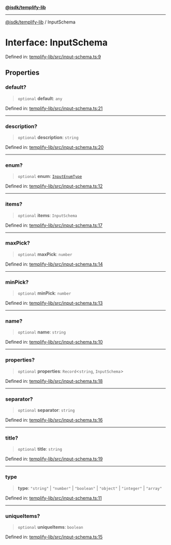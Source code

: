 [**@isdk/templify-lib**](../README.md)

***

[@isdk/templify-lib](../globals.md) / InputSchema

# Interface: InputSchema

Defined in: [templify-lib/src/input-schema.ts:9](https://github.com/isdk/templify-lib.js/blob/a4bd00ad1125d7bea4f09fdb1587c7d10c774e22/src/input-schema.ts#L9)

## Properties

### default?

> `optional` **default**: `any`

Defined in: [templify-lib/src/input-schema.ts:21](https://github.com/isdk/templify-lib.js/blob/a4bd00ad1125d7bea4f09fdb1587c7d10c774e22/src/input-schema.ts#L21)

***

### description?

> `optional` **description**: `string`

Defined in: [templify-lib/src/input-schema.ts:20](https://github.com/isdk/templify-lib.js/blob/a4bd00ad1125d7bea4f09fdb1587c7d10c774e22/src/input-schema.ts#L20)

***

### enum?

> `optional` **enum**: [`InputEnumType`](../type-aliases/InputEnumType.md)

Defined in: [templify-lib/src/input-schema.ts:12](https://github.com/isdk/templify-lib.js/blob/a4bd00ad1125d7bea4f09fdb1587c7d10c774e22/src/input-schema.ts#L12)

***

### items?

> `optional` **items**: `InputSchema`

Defined in: [templify-lib/src/input-schema.ts:17](https://github.com/isdk/templify-lib.js/blob/a4bd00ad1125d7bea4f09fdb1587c7d10c774e22/src/input-schema.ts#L17)

***

### maxPick?

> `optional` **maxPick**: `number`

Defined in: [templify-lib/src/input-schema.ts:14](https://github.com/isdk/templify-lib.js/blob/a4bd00ad1125d7bea4f09fdb1587c7d10c774e22/src/input-schema.ts#L14)

***

### minPick?

> `optional` **minPick**: `number`

Defined in: [templify-lib/src/input-schema.ts:13](https://github.com/isdk/templify-lib.js/blob/a4bd00ad1125d7bea4f09fdb1587c7d10c774e22/src/input-schema.ts#L13)

***

### name?

> `optional` **name**: `string`

Defined in: [templify-lib/src/input-schema.ts:10](https://github.com/isdk/templify-lib.js/blob/a4bd00ad1125d7bea4f09fdb1587c7d10c774e22/src/input-schema.ts#L10)

***

### properties?

> `optional` **properties**: `Record`\<`string`, `InputSchema`\>

Defined in: [templify-lib/src/input-schema.ts:18](https://github.com/isdk/templify-lib.js/blob/a4bd00ad1125d7bea4f09fdb1587c7d10c774e22/src/input-schema.ts#L18)

***

### separator?

> `optional` **separator**: `string`

Defined in: [templify-lib/src/input-schema.ts:16](https://github.com/isdk/templify-lib.js/blob/a4bd00ad1125d7bea4f09fdb1587c7d10c774e22/src/input-schema.ts#L16)

***

### title?

> `optional` **title**: `string`

Defined in: [templify-lib/src/input-schema.ts:19](https://github.com/isdk/templify-lib.js/blob/a4bd00ad1125d7bea4f09fdb1587c7d10c774e22/src/input-schema.ts#L19)

***

### type

> **type**: `"string"` \| `"number"` \| `"boolean"` \| `"object"` \| `"integer"` \| `"array"`

Defined in: [templify-lib/src/input-schema.ts:11](https://github.com/isdk/templify-lib.js/blob/a4bd00ad1125d7bea4f09fdb1587c7d10c774e22/src/input-schema.ts#L11)

***

### uniqueItems?

> `optional` **uniqueItems**: `boolean`

Defined in: [templify-lib/src/input-schema.ts:15](https://github.com/isdk/templify-lib.js/blob/a4bd00ad1125d7bea4f09fdb1587c7d10c774e22/src/input-schema.ts#L15)
